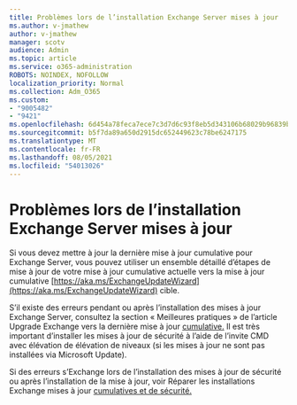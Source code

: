 ```yaml
---
title: Problèmes lors de l’installation Exchange Server mises à jour
ms.author: v-jmathew
author: v-jmathew
manager: scotv
audience: Admin
ms.topic: article
ms.service: o365-administration
ROBOTS: NOINDEX, NOFOLLOW
localization_priority: Normal
ms.collection: Adm_O365
ms.custom:
- "9005482"
- "9421"
ms.openlocfilehash: 6d454a78feca7ece7c3d7d6c93f8eb5d343106b68029b96839b5ff28077d0f25
ms.sourcegitcommit: b5f7da89a650d2915dc652449623c78be6247175
ms.translationtype: MT
ms.contentlocale: fr-FR
ms.lasthandoff: 08/05/2021
ms.locfileid: "54013026"
---
```

# <a name="issues-when-installing-exchange-server-updates"></a>Problèmes lors de l’installation Exchange Server mises à jour

Si vous devez mettre à jour la dernière mise à jour cumulative pour Exchange Server, vous pouvez utiliser un ensemble détaillé d’étapes de mise à jour de votre mise à jour cumulative actuelle vers la mise à jour cumulative [https://aka.ms/ExchangeUpdateWizard](https://aka.ms/ExchangeUpdateWizard) cible.

S’il existe des erreurs pendant ou après l’installation des mises à jour Exchange Server, consultez la section « Meilleures pratiques » de l’article Upgrade Exchange vers la dernière mise à jour [cumulative.](https://docs.microsoft.com/Exchange/plan-and-deploy/install-cumulative-updates) Il est très important d’installer les mises à jour de sécurité à l’aide de l’invite CMD avec élévation de élévation de niveaux (si les mises à jour ne sont pas installées via Microsoft Update).

Si des erreurs s’Exchange lors de l’installation des mises à jour de sécurité ou après l’installation de la mise à jour, voir Réparer les installations Exchange mises à jour [cumulatives et de sécurité.](https://aka.ms/exupdatefaq)
